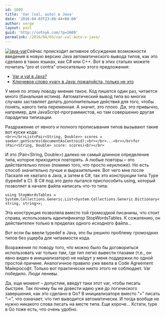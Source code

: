 ```yaml
---
id: 1609
title: 'Var (val, auto) в Java'
date: '2016-04-03T23:08:44+00:00'
author: serge
layout: post
guid: 'http://sotnyk.com/?p=1609'
permalink: /2016/04/03/var-val-auto-v-java/
---
```


[![java-var](https://sotnyk.github.io/wp-content/uploads/2016/04/java-var-300x240.jpg)](https://sotnyk.github.io/wp-content/uploads/2016/04/java-var.jpg)Сейчас происходит активное обсуждение возможности введения в новую версию Java автоматического вывода типов, как это сделано в таких языках, как C# или C++. Вот в этих статьях можете почитать “pro et contra” относительно этого предложения:

- [Var и val в Java?](https://habrahabr.ru/post/280188/)
- [Ключевое слово «var» в Java: пожалуйста, только не это](https://habrahabr.ru/post/280075/)

У меня по этому поводу мнение такое. Код пишется один раз, читается много (банальная истина). Автоматический вывод типа во многих случаях заставляет делать дополнительные действия для того, чтобы понять, какого типа переменная. А значит, это плохо. Да, это привычно, например, для JavaScript-программистов, но там совершенно другая парадигма типизации.

Раздражение от явного и полного прописывания типов вызывают такие вот куски кода:  
`<br></br>List<Pair<String, Double>> scores = seeker.getScores(documentAsCentroid);<br></br>...<br></br>for (Pair<String, Double> score: scores)<br></br>`

И это (Pair&lt;String, Double&gt;) далеко не самый длинное определение типа, которое приходится повторять. А любые повторы – это действительно плохо (помимо того, что просто неуклюже). Но есть способ значительно лучше и выразительнее. Вот чего мне после Паскаля не хватало в Java, а затем в C#, так это конструкции типа Type (typedef в C). В C# под это дело пытался приспособить using, который позволяет в начале файла написать что-то типа:

`using StopWordsTables = System.Collections.Generic.List<System.Collections.Generic.Dictionary<string, string>>;`

Эта конструкция позволяла вместо той громоздкой писанины, что стоит справа, использовать идентификатор StopWordsTables. К сожалению, он действителен только в пределах одного исходного файла…

Вот если бы ввели typedef в Java, это бы решило проблему громоздких типов без ущерба для читаемости кода.

Возражения по поводу того, что можно было бы договориться использовать var только там, где тип легко вывести глазами (т.е., он явно виден в инициализаторе) не найдут у меня поддержки по одной простой причине. Аналогичное правило уже ввела в Code Agreement Майкрософт. Только вот практически никто этого не соблюдает. Var победило. Люди ленивы.

Да, еще момент – допустим, введут таки этот var, чтобы писать быстрее. Так почему бы не довести идею уже до логического завершения, как это сделано в Go? В инициализаторе вместо “=” писать “:=”, что означает, что тип выводится автоматически. И тогда вообще не нужно никакого слова писать на месте типа. Еще короче… Кстати, type в Go тоже есть, что очень удобно.